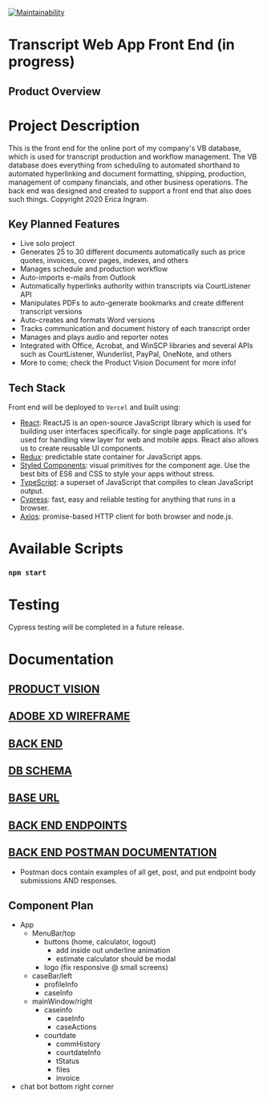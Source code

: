 [![Maintainability](https://api.codeclimate.com/v1/badges/9e220220e7d71d3e13a8/maintainability)](https://codeclimate.com/github/evoingram/webapp-frontend/maintainability)

# Transcript Web App Front End (in progress)

## Product Overview

# Project Description

This is the front end for the online port of my company's VB database, which is used for transcript production and workflow management.  The VB database does everything from scheduling to automated shorthand to automated hyperlinking and document formatting, shipping, production, management of company financials, and other business operations.  The back end was designed and created to support a front end that also does such things.  Copyright 2020 Erica Ingram.

## Key Planned Features 

- Live solo project
- Generates 25 to 30 different documents automatically such as price quotes, invoices, cover pages, indexes, and others
- Manages schedule and production workflow
- Auto-imports e-mails from Outlook
- Automatically hyperlinks authority within transcripts via CourtListener API
- Manipulates PDFs to auto-generate bookmarks and create different transcript versions
- Auto-creates and formats Word versions
- Tracks communication and document history of each transcript order
- Manages and plays audio and reporter notes
- Integrated with Office, Acrobat, and WinSCP libraries and several APIs such as CourtListener, Wunderlist, PayPal, OneNote, and others
- More to come; check the Product Vision Document for more info!

## Tech Stack

Front end will be deployed to `Vercel` and built using:

- [React](https://reactjs.org/): ReactJS is an open-source JavaScript library which is used for building user interfaces specifically. for single page applications. It's used for handling view layer for web and mobile apps. React also allows us to create reusable UI components.
- [Redux](https://redux.js.org/):  predictable state container for JavaScript apps.
- [Styled Components](https://styled-components.com/):  visual primitives for the component age. Use the best bits of ES6 and CSS to style your apps without stress.
- [TypeScript](link):  a superset of JavaScript that compiles to clean JavaScript output.
- [Cypress](https://github.com/cypress-io/cypress):  fast, easy and reliable testing for anything that runs in a browser.
- [Axios](https://github.com/axios/axios):  promise-based HTTP client for both browser and node.js.

# Available Scripts 

### `npm start`
   
# Testing

Cypress testing will be completed in a future release.

# Documentation

## [PRODUCT VISION](https://aquoco-my.sharepoint.com/:w:/g/personal/evoingram_aquoco_onmicrosoft_com/ES9-HPl3otdAjjtMrqpWIrkBMTrLyRDvxVEtYGkOMWLDUQ?e=fXTfhK)
## [ADOBE XD WIREFRAME](https://github.com/evoingram/webapp-frontend/blob/master/docs/Dashboard.xd)

## [BACK END](https://github.com/evoingram/webapp-backend/)
## [DB SCHEMA](https://dbdesigner.page.link/gbEtfTr1XjgwDa2C7)
## [BASE URL](https://transcript-webapp.herokuapp.com/api)
## [BACK END ENDPOINTS](https://github.com/evoingram/webapp-backend/blob/master/docs/endpoints.md)
## [BACK END POSTMAN DOCUMENTATION](https://documenter.getpostman.com/view/6401823/SzRxWAvu?version=latest)
- Postman docs contain examples of all get, post, and put endpoint body submissions AND responses.

## Component Plan

- App
  - MenuBar/top
    - buttons (home, calculator, logout)
      - add inside out underline animation
      - estimate calculator should be modal
    - logo (fix responsive @ small screens)
  - caseBar/left
    - profileInfo
    - caseInfo
  - mainWindow/right
    - caseinfo
      - caseInfo
      - caseActions
    - courtdate
      - commHistory
      - courtdateInfo
      - tStatus
      - files
      - invoice
- chat bot bottom right corner
